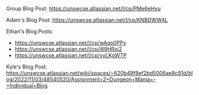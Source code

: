 Group Blog Post: https://unswcse.atlassian.net/l/cp/PMe6eHvu

Adam's Blog Post: https://unswcse.atlassian.net/l/cp/KNBDWW4L


Ethan's Blog Posts: 

- https://unswcse.atlassian.net/l/cp/wAqo0PPv
- https://unswcse.atlassian.net/l/cp/i89HRoj2
- https://unswcse.atlassian.net/l/cp/vyLKgWTP



Kyle's Blog Post: https://unswcse.atlassian.net/wiki/spaces/~620b49f8ef2bd5006ae8c81d/blog/2022/11/03/48540520/Assignment+2+Dungeon+Mania+-+Individual+Blog
